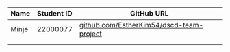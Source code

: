 | Name    | Student ID | GitHub URL |
|---------|------------|------------|
| Minje | 22000077 | [github.com/EstherKim54/dscd-team-project](https://github.com/EstherKim54/dscd-team-project.git) |
|  |  |  |
|  |  |  |
